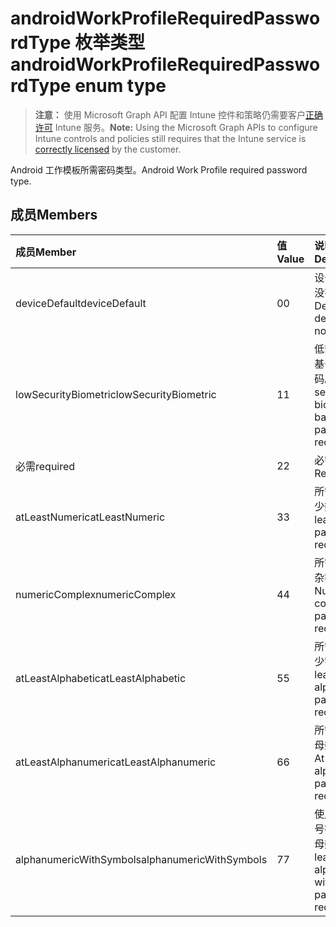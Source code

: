 # <a name="androidworkprofilerequiredpasswordtype-enum-type"></a><span data-ttu-id="2110f-101">androidWorkProfileRequiredPasswordType 枚举类型</span><span class="sxs-lookup"><span data-stu-id="2110f-101">androidWorkProfileRequiredPasswordType enum type</span></span>

> <span data-ttu-id="2110f-102">**注意：** 使用 Microsoft Graph API 配置 Intune 控件和策略仍需要客户[正确许可](https://go.microsoft.com/fwlink/?linkid=839381) Intune 服务。</span><span class="sxs-lookup"><span data-stu-id="2110f-102">**Note:** Using the Microsoft Graph APIs to configure Intune controls and policies still requires that the Intune service is [correctly licensed](https://go.microsoft.com/fwlink/?linkid=839381) by the customer.</span></span>

<span data-ttu-id="2110f-103">Android 工作模板所需密码类型。</span><span class="sxs-lookup"><span data-stu-id="2110f-103">Android Work Profile required password type.</span></span>
## <a name="members"></a><span data-ttu-id="2110f-104">成员</span><span class="sxs-lookup"><span data-stu-id="2110f-104">Members</span></span>
|<span data-ttu-id="2110f-105">成员</span><span class="sxs-lookup"><span data-stu-id="2110f-105">Member</span></span>|<span data-ttu-id="2110f-106">值</span><span class="sxs-lookup"><span data-stu-id="2110f-106">Value</span></span>|<span data-ttu-id="2110f-107">说明</span><span class="sxs-lookup"><span data-stu-id="2110f-107">Description</span></span>|
|:---|:---|:---|
|<span data-ttu-id="2110f-108">deviceDefault</span><span class="sxs-lookup"><span data-stu-id="2110f-108">deviceDefault</span></span>|<span data-ttu-id="2110f-109">0</span><span class="sxs-lookup"><span data-stu-id="2110f-109">0</span></span>|<span data-ttu-id="2110f-110">设备默认值，没有用途。</span><span class="sxs-lookup"><span data-stu-id="2110f-110">Device default value, no intent.</span></span>|
|<span data-ttu-id="2110f-111">lowSecurityBiometric</span><span class="sxs-lookup"><span data-stu-id="2110f-111">lowSecurityBiometric</span></span>|<span data-ttu-id="2110f-112">1</span><span class="sxs-lookup"><span data-stu-id="2110f-112">1</span></span>|<span data-ttu-id="2110f-113">低安全性生物基于所需的密码。</span><span class="sxs-lookup"><span data-stu-id="2110f-113">Low security biometrics based password required.</span></span>|
|<span data-ttu-id="2110f-114">必需</span><span class="sxs-lookup"><span data-stu-id="2110f-114">required</span></span>|<span data-ttu-id="2110f-115">2</span><span class="sxs-lookup"><span data-stu-id="2110f-115">2</span></span>|<span data-ttu-id="2110f-116">必需。</span><span class="sxs-lookup"><span data-stu-id="2110f-116">Required.</span></span>|
|<span data-ttu-id="2110f-117">atLeastNumeric</span><span class="sxs-lookup"><span data-stu-id="2110f-117">atLeastNumeric</span></span>|<span data-ttu-id="2110f-118">3</span><span class="sxs-lookup"><span data-stu-id="2110f-118">3</span></span>|<span data-ttu-id="2110f-119">所需的密码至少数值。</span><span class="sxs-lookup"><span data-stu-id="2110f-119">At least numeric password required.</span></span>|
|<span data-ttu-id="2110f-120">numericComplex</span><span class="sxs-lookup"><span data-stu-id="2110f-120">numericComplex</span></span>|<span data-ttu-id="2110f-121">4</span><span class="sxs-lookup"><span data-stu-id="2110f-121">4</span></span>|<span data-ttu-id="2110f-122">所需的数字复杂密码。</span><span class="sxs-lookup"><span data-stu-id="2110f-122">Numeric complex password required.</span></span>|
|<span data-ttu-id="2110f-123">atLeastAlphabetic</span><span class="sxs-lookup"><span data-stu-id="2110f-123">atLeastAlphabetic</span></span>|<span data-ttu-id="2110f-124">5</span><span class="sxs-lookup"><span data-stu-id="2110f-124">5</span></span>|<span data-ttu-id="2110f-125">所需的密码至少字母。</span><span class="sxs-lookup"><span data-stu-id="2110f-125">At least alphabetic password required.</span></span>|
|<span data-ttu-id="2110f-126">atLeastAlphanumeric</span><span class="sxs-lookup"><span data-stu-id="2110f-126">atLeastAlphanumeric</span></span>|<span data-ttu-id="2110f-127">6</span><span class="sxs-lookup"><span data-stu-id="2110f-127">6</span></span>|<span data-ttu-id="2110f-128">所需的至少字母数字密码。</span><span class="sxs-lookup"><span data-stu-id="2110f-128">At least alphanumeric password required.</span></span>|
|<span data-ttu-id="2110f-129">alphanumericWithSymbols</span><span class="sxs-lookup"><span data-stu-id="2110f-129">alphanumericWithSymbols</span></span>|<span data-ttu-id="2110f-130">7</span><span class="sxs-lookup"><span data-stu-id="2110f-130">7</span></span>|<span data-ttu-id="2110f-131">使用所需的符号密码至少字母数字。</span><span class="sxs-lookup"><span data-stu-id="2110f-131">At least alphanumeric with symbols password required.</span></span>|




